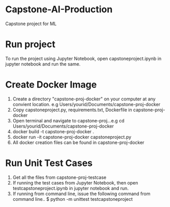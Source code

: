 # Capstone-AI-Production
Capstone project for ML

# Run project
To run the project using Jupyter Notebook, open capstoneproject.ipynb in jupyter notebook and run the same.

# Create Docker Image
1. Create a directory "capstone-proj-docker" on your computer at any convient location. e.g Users/yourid/Documents/capstone-proj-docker
2. Copy capstoneproject.py, requirements.txt, Dockerfile in capstone-proj-docker
3. Open terminal and navigate to capstone-proj...e.g cd Users/yourid/Documents/capstone-proj-docker
4. docker build -t capstone-proj-docker .
5. docker run -it capstone-proj-docker capstoneproject.py
6. All docker creation files can be found in capstone-proj-docker

# Run Unit Test Cases
1. Get all the files from capstone-proj-testcase
2. If running the test cases from Jupyter Notebook, then open testcapstoneproject.ipynb in jupyter notebook and run.
3. If running from command line, issue the following command from command line..
           $ python -m unittest testcapstoneproject
